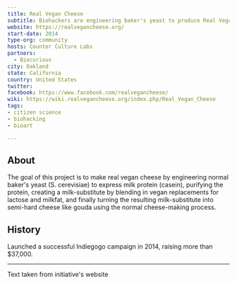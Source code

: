 ```yaml
---
title: Real Vegan Cheese
subtitle: Biohackers are engineering baker's yeast to produce Real Vegan Cheese. No cows needed!
website: https://realvegancheese.org/
start-date: 2014
type-org: community
hosts: Counter Culture Labs
partners:
  - Biocurious
city: Oakland
state: California
country: United States
twitter:
facebook: https://www.facebook.com/realvegancheese/
wiki: https://wiki.realvegancheese.org/index.php/Real_Vegan_Cheese
tags:
- citizen science
- biohacking
- bioart

---
```




## About
The goal of this project is to make real vegan cheese by engineering normal baker's yeast (S. cerevisiae) to express milk protein (casein), purifying the protein, creating a milk-substitute by blending in vegan replacements for lactose and milkfat, and finally turning the resulting milk-substitute into semi-hard cheese like gouda using the normal cheese-making process.

## History
Launched a successful Indiegogo campaign in 2014, raising more than $37,000.

---

Text taken from initiative's website
